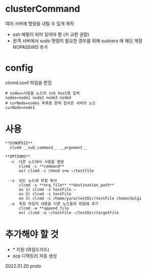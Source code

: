 # clusterCommand
여러 서버에 명령을 내릴 수 있게 제작
* ssh 매핑이 되어 있어야 함 (키 교환 권장)
* 원격 서버에서 sudo 명령이 필요한 경우를 위해 sudoers 에 해당 계정 NOPASSWD 추가

# config
clcmd.conf 파일을 편집
```
# nodes=사용할 노드의 ssh host명 입력
nodes=node1 node2 node3 node4
# curNode=nodes 목록중 현재 접속한 서버의 노드
curNode=node1
```

# 사용
```
**SYNOPSIS**
  clcmd __sub_command__ __argument__
  
**OPTIONS**
  -c  다른 노드에서 사용할 명령
      clcmd -c **command**
      ex) clcmd -c chmod u+w ~/testfile 
  
  -s  모든 노드에 파일 복사
      clcmd -s **org_file** **destination_path**
      ex 1) clcmd -s testFile ~
      ex 2) clcmd -s testFile
      ex 3) clcmd -s /home/yura/testDir/testFile /home/dulgi  
  -a  특정 파일의 내용을 다른 노드들의 파일에 추가
      clcmd -a **append_file
      ex) clcmd -a ~/testFile ~/testDir/targetFile
```

# 추가해야 할 것
* \* 지원 (와일드카드)
* scp 디렉토리 자동 생성 




2022.01.20 proto
